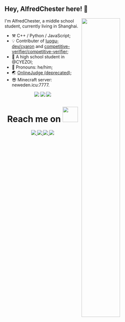 ## Hey, AlfredChester here! :wave:

<img align="right" width="50%" src="https://github-readme-stats.vercel.app/api?username=AlfredChester&theme=tokyonight&show_icons=true">

I'm AlfredChester, a middle school student, currently living in Shanghai.
-   :hammer_and_pick: C++ / Python / JavaScript;
-   💡 Contributer of [luogu-dev/cyaron](https://github.com/luogu-dev/cyaron/) and [competitive-verifier/competitive-verifier](https://github.com/competitive-verifier/competitive-verifier);
-   :seedling: A high school student in @CYEZOI;
-   :man: Pronouns: he/him;
-   🌏 <a href="http://alfredoj.natapp1.cc">OnlineJudge (deprecated)</a>;
-   😎 Minecraft server: neweden.icu:7777.

<p align="center">
  <img src="https://github-profile-trophy.vercel.app/?username=AlfredChester">
  <img src="https://github-readme-streak-stats.herokuapp.com/?user=AlfredChester">
  <img src="https://github-readme-stats.vercel.app/api/top-langs/?username=AlfredChester">
</p>

<h1 align="center" style="margin-top: 30px;">
    Reach me on 
    <img src="https://media.giphy.com/media/mGcNjsfWAjY5AEZNw6/giphy.gif" width="50">
</h1>

<p align="center">
  <a href="https://space.bilibili.com/1638383707">
    <img src="https://img.shields.io/badge/-BiliBili-pink?style=for-the-badge&logoColor=white">
  </a>
  <a href="/img/wechat_QR.jpg">
    <img src="https://img.shields.io/badge/-Wechat-green?style=for-the-badge&logoColor=white">
  </a>
  <a href="https://www.luogu.com.cn/user/583610">
    <img src="https://img.shields.io/badge/-luogu-white?style=for-the-badge&logoColor=white">
  </a>
  <a href="https://github.com/AlfredChester/AlfredChester">
    <img src="https://img.shields.io/badge/-Github-black?style=for-the-badge&logoColor=white">
  </a>
</p>
